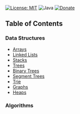 [![License: MIT](https://img.shields.io/badge/License-MIT-yellow.svg)](https://opensource.org/licenses/MIT)
![Java](https://img.shields.io/badge/Java-8-orange.svg)
[![Donate](https://img.shields.io/badge/Donate-PayPal-green.svg)](https://www.paypal.com/paypalme/farheenbano94)

## Table of Contents

### Data Structures
* [Arrays](https://github.com/FarheenB/Data-Structures-and-Algorithms/tree/main/C++/soln-array-problems)
* [Linked Lists](https://github.com/FarheenB/Data-Structures-and-Algorithms/tree/main/C++/soln-linkedlist-problems)
* [Stacks](https://github.com/FarheenB/Data-Structures-and-Algorithms/tree/main/C++/soln-stack-problems)
* [Trees](https://github.com/FarheenB/Data-Structures-and-Algorithms/tree/main/C++/soln-tree-problems)
* [Binary Trees](https://github.com/FarheenB/Data-Structures-and-Algorithms/tree/main/C++/soln-tree-binary-problems)
* [Segment Trees](https://github.com/FarheenB/Data-Structures-and-Algorithms/tree/main/C++/soln-tree-segment-problems)
* [Trie](https://github.com/FarheenB/Data-Structures-and-Algorithms/tree/main/C++/soln-tree-problems)
* [Graphs](https://github.com/FarheenB/Data-Structures-and-Algorithms/tree/main/C++/soln-graph-problems)
* [Heaps](https://github.com/FarheenB/Data-Structures-and-Algorithms/tree/main/C++/soln-heap-problems)

### Algorithms
